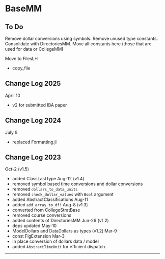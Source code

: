 # BaseMM

## To Do

Remove dollar conversions using symbols.
Remove unused type constants.
Consolidate with DirectoriesMM.
Move all constants here (those that are used for data or CollegeMM)

Move to FilesLH
- copy_file

## Change Log 2025

April 10
- v2 for submitted IBA paper

## Change Log 2024

July 9
- replaced Formatting.jl

## Change Log 2023

Oct-2 (v1.5)
- added ClassLastType
Aug-12 (v1.4)
- removed symbol based time conversions and dollar conversions
- removed `dollars_to_data_units`
- removed `check_dollar_values` with `Bool` argument
- added AbstractClassifications
Aug-11
- added `add_array_to_df!`
Aug-8 (v1.3)
- converted from CollegeStratBase
- removed course conversions
- added contents of DirectoriesMM
Jun-26 (v1.2)
- deps updated
May-10
- ModelDollars and DataDollars as types (v1.2)
Mar-9
- const FigExtension
Mar-3
- in place conversion of dollars data / model
- added `AbstractTimeUnit` for efficient dispatch.

-----------------